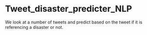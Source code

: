 # Tweet_disaster_predicter_NLP
We look at a number of tweets and predict based on the tweet if it is referencing a disaster or not.

